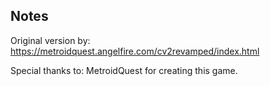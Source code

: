 ## Notes

Original version by:  
https://metroidquest.angelfire.com/cv2revamped/index.html

Special thanks to: MetroidQuest for creating this game.